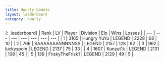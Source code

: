 ```yaml
---
title: Hourly Update
layout: leaderboard
category: hourly
---
```


{: .leaderboard}
| Rank | LV | Player | Division | Elo | Wins | Losses |
| --- | --- | --- | --- | --- | --- | --- |
| <span data-change="0">1</span> | 3165 | <span title="ID: 164871">Hungry YuYu</span> | LEGEND | <span data-change="7">2228</span> | <span data-change="2">68</span> | <span data-change="0">10</span> |
| <span data-change="0">2</span> | 766 | <span title="ID: 174294">SAAAAAAANNNNNSS</span> | LEGEND | <span data-change="0">2157</span> | <span data-change="0">128</span> | <span data-change="0">62</span> |
| <span data-change="0">3</span> | 962 | <span title="ID: 512212">luckyspoin</span> | LEGEND | <span data-change="0">2137</span> | <span data-change="0">75</span> | <span data-change="0">33</span> |
| <span data-change="0">4</span> | 1607 | <span title="ID: 392407">Kunzut1k</span> | LEGEND | <span data-change="0">2131</span> | <span data-change="0">108</span> | <span data-change="0">45</span> |
| <span data-change="0">5</span> | 139 | <span title="ID: 196788">FriskyTheFrisk1</span> | LEGEND | <span data-change="0">2129</span> | <span data-change="0">49</span> | <span data-change="0">5</span> |